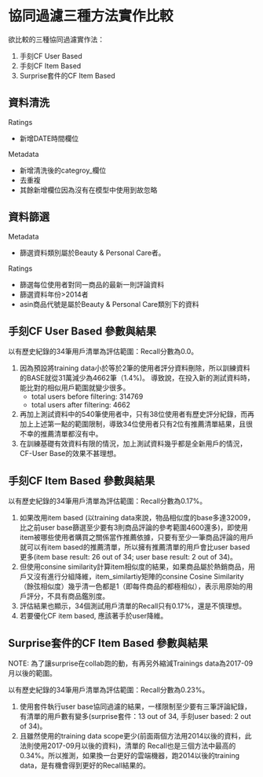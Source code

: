 # 協同過濾三種方法實作比較

欲比較的三種協同過濾實作法：
1. 手刻CF User Based
2. 手刻CF Item Based
3. Surprise套件的CF Item Based

## 資料清洗

Ratings
- 新增DATE時間欄位

Metadata
- 新增清洗後的categroy_欄位
- 去重複
- 其餘新增欄位因為沒有在模型中使用到故忽略


## 資料篩選

Metadata
- 篩選資料類別屬於Beauty & Personal Care者。

Ratings
- 篩選每位使用者對同一商品的最新一則評論資料
- 篩選資料年份>2014者
- asin商品代號是屬於Beauty & Personal Care類別下的資料


## 手刻CF User Based 參數與結果

以有歷史紀錄的34筆用戶清單為評估範圍：Recall分數為0.0。

1. 因為預設將training data小於等於2筆的使用者評分資料刪除，所以訓練資料的BASE就從31萬減少為4662筆（1.4%)。 導致說，在投入新的測試資料時，能比對的相似用戶範圍就變少很多。
	- total users before filtering: 314769
	- total users after filtering: 4662
2. 再加上測試資料中的540筆使用者中，只有38位使用者有歷史評分紀錄，而再加上上述第一點的範圍限制，導致34位使用者只有2位有推薦清單結果，且很不幸的推薦清單都沒有中。
3. 在訓練基礎有效資料有限的情況，加上測試資料幾乎都是全新用戶的情況，CF-User Base的效果不甚理想。

## 手刻CF Item Based 參數與結果

以有歷史紀錄的34筆用戶清單為評估範圍：Recall分數為0.17%。

1. 如果改用item based (以training data來說，物品相似度的base多達32009，比之前user base篩選至少要有3則商品評論的參考範圍4600還多)，即使用 item被哪些使用者購買之關係當作推薦依據，只要有至少一筆商品評論的用戶就可以有item based的推薦清單，所以擁有推薦清單的用戶會比user based更多(item base result: 26 out of 34; user base result: 2 out of 34)。
2. 但使用consine similarity計算item相似度的結果，如果商品屬於熱銷商品，用戶又沒有進行分組降維，item_similartiy矩陣的consine Cosine Similarity（餘弦相似度）幾乎清一色都是1（即每件商品的都極相似），表示用原始的用戶評分，不具有商品鑑別度。
3. 評估結果也顯示，34個測試用戶清單的Recall只有0.17%，還是不慎理想。
4. 若要優化CF item based, 應該著手於user降維。

## Surprise套件的CF Item Based 參數與結果

NOTE: 為了讓surprise在collab跑的動，有再另外縮減Trainings data為2017-09月以後的範圍。

以有歷史紀錄的34筆用戶清單為評估範圍：Recall分數為0.23%。

1. 使用套件執行user base協同過濾的結果，一樣限制至少要有三筆評論紀錄，有清單的用戶數有變多(surprise套件：13 out of 34, 手刻user based: 2 out of 34)。
2. 且雖然使用的training data scope更少(前面兩個方法用2014以後的資料，此法則使用2017-09月以後的資料)，清單的 Recall也是三個方法中最高的0.34%。所以推測，如果換一台更好的雲端機器，跑2014以後的training data，是有機會得到更好的Recall結果的。
